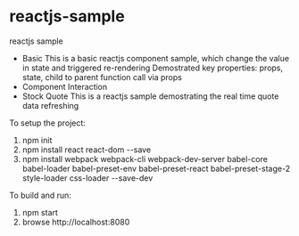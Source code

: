 # reactjs-sample

reactjs sample
- Basic
  This is a basic reactjs component sample, which change the value in state and triggered re-rendering
  Demostrated key properties: props, state, child to parent function call via props
- Component Interaction
- Stock Quote
  This is a reactjs sample demostrating the real time quote data refreshing

To setup the project:
1. npm init
2. npm install react react-dom --save
3. npm install webpack webpack-cli webpack-dev-server babel-core babel-loader babel-preset-env babel-preset-react babel-preset-stage-2 style-loader css-loader --save-dev

To build and run:
1. npm start
2. browse http://localhost:8080